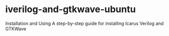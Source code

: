 # iverilog-and-gtkwave-ubuntu
Installation and Using
A step-by-step guide for installing Icarus Verilog and GTKWave
